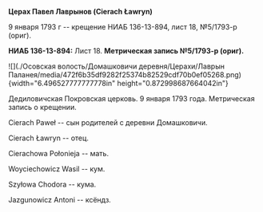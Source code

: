 **Церах Павел Лаврынов (Cierach Ławryn)**

9 января 1793 г -- крещение НИАБ 136-13-894, лист 18, №5/1793-р (ориг).

**НИАБ 136-13-894:** Лист 18. **Метрическая запись №5/1793-р (ориг).**

![](./Осовская волость/Домашковичи деревня/Церахи/Лаврын Паланея/media/472f6b35df9282f25374b82529cdf70b0ef05268.png){width="6.496527777777778in"
height="0.872998687664042in"}

Дедиловичская Покровская церковь. 9 января 1793 года. Метрическая запись
о крещении.

Cierach Paweł -- сын родителей с деревни Домашковичи.

Cierach Ławryn -- отец.

Cierachowa Połonieja -- мать.

Woyciechowicz Wasil -- кум.

Szyłowa Chodora -- кума.

Jazgunowicz Antoni -- ксёндз.
